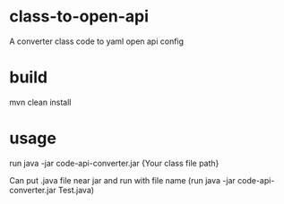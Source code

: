 # class-to-open-api
A converter class code to yaml open api config

# build
mvn clean install

# usage
run java -jar code-api-converter.jar {Your class file path}

Can put .java file near jar and run with file name (run java -jar code-api-converter.jar Test.java)

